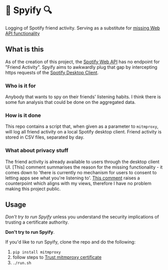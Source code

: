 # 🎵 Spyify 🔍

Logging of Spotify friend activity. Serving as a substitute for [missing Web API functionality](https://github.com/spotify/web-api/issues/83)

## What is this

As of the creation of this project, the [Spotify Web API](https://developer.spotify.com/documentation/web-api/) has no endpoint for "Friend Activity".
Spyify aims to awkwardly plug that gap by intercepting https requests of the [Spotify Desktop Client](https://www.spotify.com/uk/download/other/).

### Who is it for

Anybody that wants to spy on their friends' listening habits. I think there is some fun analysis that could be done on the aggregated data.

### How is it done

This repo contains a script that, when given as a parameter to `mitmproxy`, will log all friend activity on a local Spotify desktop client. 
Friend activity is stored in CSV files, separated by day.

### What about privacy stuff

The friend activity is already available to users through the desktop client UI.
[This] comment summarises the reason for the missing functionality - it comes down to 'there is currently no mechanism for users to consent to letting apps see what you're listening to'.
[This comment](https://github.com/spotify/web-api/issues/83#issuecomment-311495141) raises a counterpoint which aligns with my views, therefore I have no problem making this project public.

## Usage

*Don't try to run Spyify* unless you understand the security implications of trusting a certificate authority.

**Don't try to run Spyify**.

If you'd like to run Spyify, clone the repo and do the following:

1. `pip install mitmproxy`
1. follow steps to [Trust mitmproxy certificate](https://docs.mitmproxy.org/stable/concepts-certificates/)
1. `./run.sh`